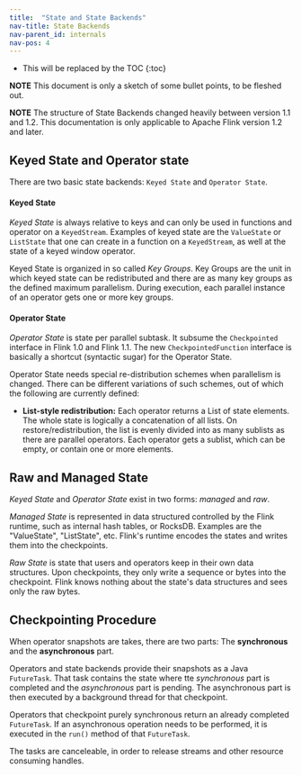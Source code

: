 ```yaml
---
title:  "State and State Backends"
nav-title: State Backends
nav-parent_id: internals
nav-pos: 4
---
```

<!--
Licensed to the Apache Software Foundation (ASF) under one
or more contributor license agreements.  See the NOTICE file
distributed with this work for additional information
regarding copyright ownership.  The ASF licenses this file
to you under the Apache License, Version 2.0 (the
"License"); you may not use this file except in compliance
with the License.  You may obtain a copy of the License at

  http://www.apache.org/licenses/LICENSE-2.0

Unless required by applicable law or agreed to in writing,
software distributed under the License is distributed on an
"AS IS" BASIS, WITHOUT WARRANTIES OR CONDITIONS OF ANY
KIND, either express or implied.  See the License for the
specific language governing permissions and limitations
under the License.
-->

* This will be replaced by the TOC
{:toc}

**NOTE** This document is only a sketch of some bullet points, to be fleshed out.

**NOTE** The structure of State Backends changed heavily between version 1.1 and 1.2. This documentation is only applicable
to Apache Flink version 1.2 and later.


## Keyed State and Operator state

There are two basic state backends: `Keyed State` and `Operator State`.

#### Keyed State

*Keyed State* is always relative to keys and can only be used in functions and operator on a `KeyedStream`.
Examples of keyed state are the `ValueState` or `ListState` that one can create in a function on a `KeyedStream`, as
well at the state of a keyed window operator.

Keyed State is organized in so called *Key Groups*. Key Groups are the unit in which keyed state can be redistributed and
there are as many key groups as the defined maximum parallelism.
During execution, each parallel instance of an operator gets one or more key groups.

#### Operator State

*Operator State* is state per parallel subtask. It subsume the `Checkpointed` interface in Flink 1.0 and Flink 1.1.
The new `CheckpointedFunction` interface is basically a shortcut (syntactic sugar) for the Operator State.

Operator State needs special re-distribution schemes when parallelism is changed. There can be different variations of such
schemes, out of which the following are currently defined:

  - **List-style redistribution:** Each operator returns a List of state elements. The whole state is logically a concatenation of
    all lists. On restore/redistribution, the list is evenly divided into as many sublists as there are parallel operators.
    Each operator gets a sublist, which can be empty, or contain one or more elements.


## Raw and Managed State

*Keyed State* and *Operator State* exist in two forms: *managed* and *raw*.

*Managed State* is represented in data structured controlled by the Flink runtime, such as internal hash tables, or RocksDB.
Examples are the "ValueState", "ListState", etc. Flink's runtime encodes the states and writes them into the checkpoints.

*Raw State* is state that users and operators keep in their own data structures. Upon checkpoints, they only write a sequence or bytes into
the checkpoint. Flink knows nothing about the state's data structures and sees only the raw bytes.


## Checkpointing Procedure

When operator snapshots are takes, there are two parts: The **synchronous** and the **asynchronous** part.

Operators and state backends provide their snapshots as a Java `FutureTask`. That task contains the state where tte *synchronous* part
is completed and the *asynchronous* part is pending. The asynchronous part is then executed by a background thread for that checkpoint.

Operators that checkpoint purely synchronous return an already completed `FutureTask`.
If an asynchronous operation needs to be performed, it is executed in the `run()` method of that `FutureTask`.

The tasks are canceleable, in order to release streams and other resource consuming handles.

